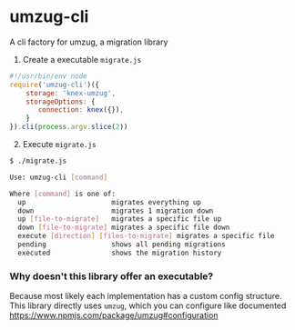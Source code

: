 # umzug-cli

A cli factory for umzug, a migration library

1. Create a executable `migrate.js`
```js
#!/usr/bin/env node
require('umzug-cli')({
	storage: 'knex-umzug',
	storageOptions: {
	   connection: knex({}),
	}
}).cli(process.argv.slice(2))
```

2. Execute `migrate.js`
```bash
$ ./migrate.js

Use: umzug-cli [command]

Where [command] is one of:
  up                     migrates everything up
  down                   migrates 1 migration down
  up [file-to-migrate]   migrates a specific file up
  down [file-to-migrate] migrates a specific file down
  execute [direction] [files-to-migrate] migrates a specific file
  pending                shows all pending migrations
  executed               shows the migration history
```


### Why doesn't this library offer an executable?

Because most likely each implementation has a custom config structure.
This library directly uses `umzug`, which you can configure like documented https://www.npmjs.com/package/umzug#configuration

